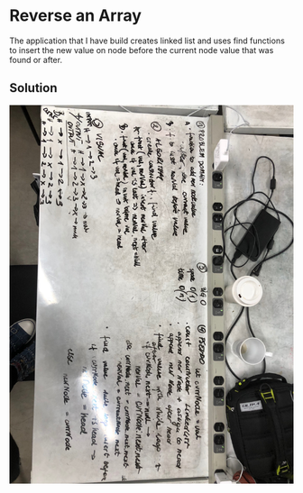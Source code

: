 # Reverse an Array
The application that I have build creates linked list and uses find functions to insert the new value on node before the current node value that was found or after.

## Solution
![ll-insertions](assets/ll-insertions.JPG)